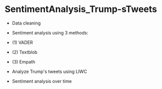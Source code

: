 # SentimentAnalysis_Trump-sTweets

- Data cleaning
- Sentiment analysis using 3 methods:
- (1) VADER
- (2) Textblob
- (3) Empath

- Analyze Trump's tweets using LIWC

- Sentiment analysis over time
